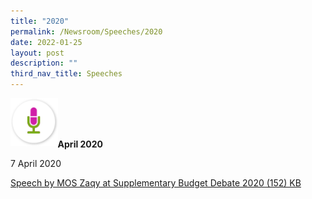 ```yaml
---
title: "2020"
permalink: /Newsroom/Speeches/2020
date: 2022-01-25
layout: post
description: ""
third_nav_title: Speeches
---
```

<img class="micicon" src="/images/speeches/ico_speeches.png" align="left"><br><br><br>

</img>

<b>April 2020</b>

7 April 2020

[Speech by MOS Zaqy at Supplementary Budget Debate 2020 (152) KB](/files/pdf-speeches/Speech%20by%20MOS%20Zaqy%20at%20Supplementary%20Budget%20Debate%202020.pdf)

<style>
img.micicon {
  height: 15%;
  width: 15%;
}
</style>